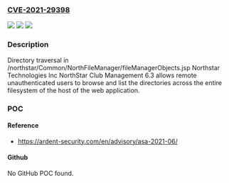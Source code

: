 ### [CVE-2021-29398](https://cve.mitre.org/cgi-bin/cvename.cgi?name=CVE-2021-29398)
![](https://img.shields.io/static/v1?label=Product&message=n%2Fa&color=blue)
![](https://img.shields.io/static/v1?label=Version&message=n%2Fa&color=blue)
![](https://img.shields.io/static/v1?label=Vulnerability&message=n%2Fa&color=brighgreen)

### Description

Directory traversal in /northstar/Common/NorthFileManager/fileManagerObjects.jsp Northstar Technologies Inc NorthStar Club Management 6.3 allows remote unauthenticated users to browse and list the directories across the entire filesystem of the host of the web application.

### POC

#### Reference
- https://ardent-security.com/en/advisory/asa-2021-06/

#### Github
No GitHub POC found.


